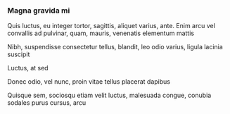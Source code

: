### Magna gravida mi

Quis luctus, eu integer tortor, sagittis, aliquet varius, ante. Enim arcu vel convallis ad pulvinar, quam, mauris, venenatis elementum mattis

Nibh, suspendisse consectetur tellus, blandit, leo odio varius, ligula lacinia suscipit

Luctus, at sed

Donec odio, vel nunc, proin vitae tellus placerat dapibus

Quisque sem, sociosqu etiam velit luctus, malesuada congue, conubia sodales purus cursus, arcu



